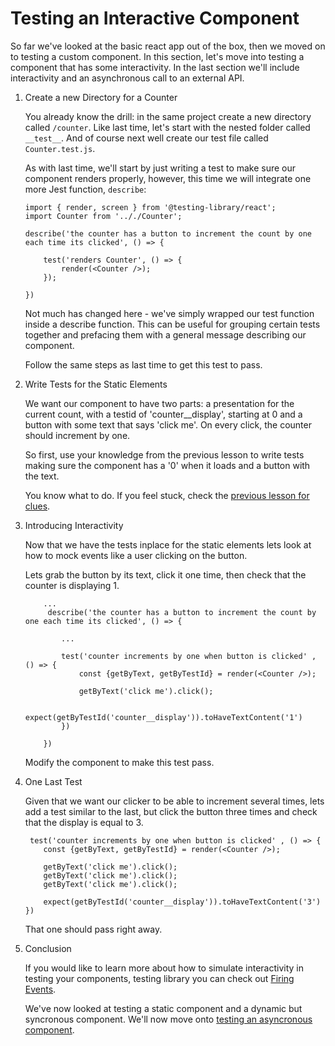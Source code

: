 # Testing an Interactive Component

So far we've looked at the basic react app out of the box, then we moved on to testing a custom component. In this section, let's move into testing a component that has some interactivity. In the last section we'll include interactivity and an asynchronous call to an external API. 

1. Create a new Directory for a Counter

    You already know the drill: in the same project create a new directory called `/counter`. Like last time, let's start with the nested folder called `__test__`. And of course next well create our test file called `Counter.test.js`. 

    As with last time, we'll start by just writing a test to make sure our component renders properly, however, this time we will integrate one more Jest function, `describe`:

    ```
    import { render, screen } from '@testing-library/react';
    import Counter from '.././Counter';
    
    describe('the counter has a button to increment the count by one each time its clicked', () => {

        test('renders Counter', () => {
            render(<Counter />);
        });

    })

    ```
    Not much has changed here - we've simply wrapped our test function inside a describe function. This can be useful for grouping certain tests together and prefacing them with a general message describing our component. 

    Follow the same steps as last time to get this test to pass. 

2. Write Tests for the Static Elements

    We want our component to have two parts: a presentation for the current count, with a testid of 'counter__display', starting at 0 and a button with some text that says 'click me'. On every click, the counter should increment by one. 

    So first, use your knowledge from the previous lesson to write tests making sure the component has a '0' when it loads and a button with the text. 

    You know what to do. If you feel stuck, check the [previous lesson for clues](https://github.com/werner33/AdvancedBasicsForWeb/blob/main/TDDWithTestingLibrary.md). 

3. Introducing Interactivity

    Now that we have the tests inplace for the static elements lets look at how to mock events like a user clicking on the button. 

    Lets grab the button by its text, click it one time, then check that the counter is displaying 1.

    ```
        ...
         describe('the counter has a button to increment the count by one each time its clicked', () => {

            ...

            test('counter increments by one when button is clicked' , () => {
                const {getByText, getByTestId} = render(<Counter />);

                getByText('click me').click();

                expect(getByTestId('counter__display')).toHaveTextContent('1')
            })

        })
    ```

    Modify the component to make this test pass. 

4. One Last Test

    Given that we want our clicker to be able to increment several times, lets add a test similar to the last, but click the button three times and check that the display is equal to 3. 

    ```
     test('counter increments by one when button is clicked' , () => {
        const {getByText, getByTestId} = render(<Counter />);

        getByText('click me').click();
        getByText('click me').click();
        getByText('click me').click();

        expect(getByTestId('counter__display')).toHaveTextContent('3')
    })
    ```

    That one should pass right away. 

5. Conclusion 

    If you would like to learn more about how to simulate interactivity in testing your components, testing library you can check out [Firing Events](https://testing-library.com/docs/dom-testing-library/api-events/).

    We've now looked at testing a static component and a dynamic but syncronous component. We'll now move onto [testing an asyncronous component](https://github.com/werner33/AdvancedBasicsForWeb/blob/main/TestingAnAsyncrounousComponent.md). 
